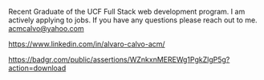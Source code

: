 Recent Graduate of the UCF Full Stack web development program. I am actively applying to jobs. If you have any questions please reach out to me.
acmcalvo@yahoo.com

https://www.linkedin.com/in/alvaro-calvo-acm/


https://badgr.com/public/assertions/WZnkxnMEREWg1PgkZlgP5g?action=download
